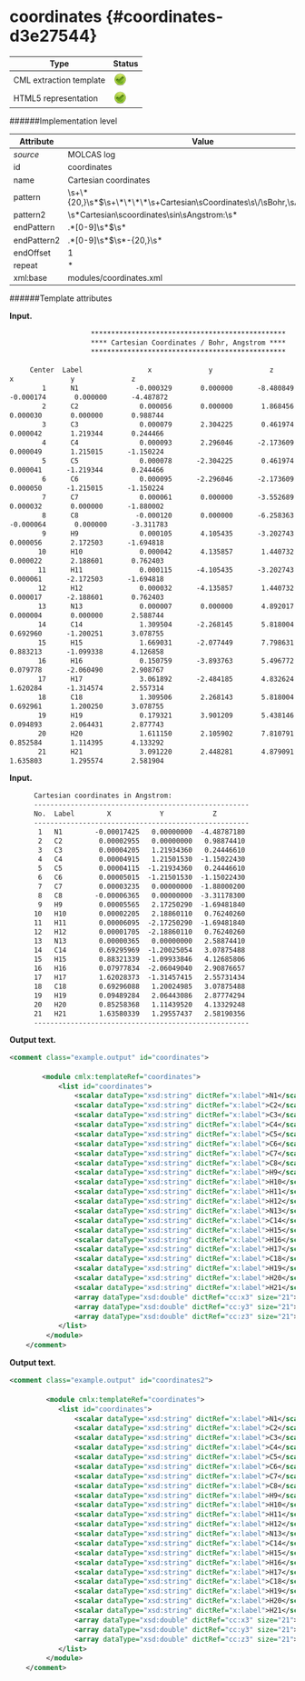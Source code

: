 # coordinates {#coordinates-d3e27544}


| Type                                                                                                                                                | Status                                                                                                                                              |
|----|----|
| CML extraction template                                                                                                                             | ![](/imgs/Total.png)                                                                                                                                |
| HTML5 representation                                                                                                                                | ![](/imgs/Total.png)                                                                                                                                |

######Implementation level

| Attribute                                                                                                                                           | Value                                                                                                                                               |
|----|----|
| *source*                                                                                                                                            | MOLCAS log                                                                                                                                          |
| id                                                                                                                                                  | coordinates                                                                                                                                         |
| name                                                                                                                                                | Cartesian coordinates                                                                                                                               |
| pattern                                                                                                                                             | \\s+\\\*{20,}\\s\*\$\\s+\\\*\\\*\\\*\\\*\\s+Cartesian\\sCoordinates\\s\\/\\sBohr,\\sAngstrom.\*                                                     |
| pattern2                                                                                                                                            | \\s\*Cartesian\\scoordinates\\sin\\sAngstrom:\\s\*                                                                                                  |
| endPattern                                                                                                                                          | .\*\[0-9\]\\s\*\$\\s\*                                                                                                                              |
| endPattern2                                                                                                                                         | .\*\[0-9\]\\s\*\$\\s\*-{20,}\\s\*                                                                                                                   |
| endOffset                                                                                                                                           | 1                                                                                                                                                   |
| repeat                                                                                                                                              | \*                                                                                                                                                  |
| xml:base                                                                                                                                            | modules/coordinates.xml                                                                                                                             |

######Template attributes

**Input.**

                        ************************************************ 
                        **** Cartesian Coordinates / Bohr, Angstrom **** 
                        ************************************************ 
     
         Center  Label                x              y              z                     x              y              z
            1      N1              -0.000329       0.000000      -8.480849             -0.000174       0.000000      -4.487872
            2      C2               0.000056       0.000000       1.868456              0.000030       0.000000       0.988744
            3      C3               0.000079       2.304225       0.461974              0.000042       1.219344       0.244466
            4      C4               0.000093       2.296046      -2.173609              0.000049       1.215015      -1.150224
            5      C5               0.000078      -2.304225       0.461974              0.000041      -1.219344       0.244466
            6      C6               0.000095      -2.296046      -2.173609              0.000050      -1.215015      -1.150224
            7      C7               0.000061       0.000000      -3.552689              0.000032       0.000000      -1.880002
            8      C8              -0.000120       0.000000      -6.258363             -0.000064       0.000000      -3.311783
            9      H9               0.000105       4.105435      -3.202743              0.000056       2.172503      -1.694818
           10      H10              0.000042       4.135857       1.440732              0.000022       2.188601       0.762403
           11      H11              0.000115      -4.105435      -3.202743              0.000061      -2.172503      -1.694818
           12      H12              0.000032      -4.135857       1.440732              0.000017      -2.188601       0.762403
           13      N13              0.000007       0.000000       4.892017              0.000004       0.000000       2.588744
           14      C14              1.309504      -2.268145       5.818004              0.692960      -1.200251       3.078755
           15      H15              1.669031      -2.077449       7.798631              0.883213      -1.099338       4.126858
           16      H16              0.150759      -3.893763       5.496772              0.079778      -2.060490       2.908767
           17      H17              3.061892      -2.484185       4.832624              1.620284      -1.314574       2.557314
           18      C18              1.309506       2.268143       5.818004              0.692961       1.200250       3.078755
           19      H19              0.179321       3.901209       5.438146              0.094893       2.064431       2.877743
           20      H20              1.611150       2.105902       7.810791              0.852584       1.114395       4.133292
           21      H21              3.091220       2.448281       4.879091              1.635803       1.295574       2.581904

        

**Input.**

          Cartesian coordinates in Angstrom:
          -----------------------------------------------------
          No.  Label        X            Y            Z        
          -----------------------------------------------------
           1   N1        -0.00017425   0.00000000  -4.48787180
           2   C2         0.00002955   0.00000000   0.98874410
           3   C3         0.00004205   1.21934360   0.24446610
           4   C4         0.00004915   1.21501530  -1.15022430
           5   C5         0.00004115  -1.21934360   0.24446610
           6   C6         0.00005015  -1.21501530  -1.15022430
           7   C7         0.00003235   0.00000000  -1.88000200
           8   C8        -0.00006365   0.00000000  -3.31178300
           9   H9         0.00005565   2.17250290  -1.69481840
          10   H10        0.00002205   2.18860110   0.76240260
          11   H11        0.00006095  -2.17250290  -1.69481840
          12   H12        0.00001705  -2.18860110   0.76240260
          13   N13        0.00000365   0.00000000   2.58874410
          14   C14        0.69295969  -1.20025054   3.07875488
          15   H15        0.88321339  -1.09933846   4.12685806
          16   H16        0.07977834  -2.06049040   2.90876657
          17   H17        1.62028373  -1.31457415   2.55731434
          18   C18        0.69296088   1.20024985   3.07875488
          19   H19        0.09489284   2.06443086   2.87774294
          20   H20        0.85258368   1.11439520   4.13329248
          21   H21        1.63580339   1.29557437   2.58190356
          ----------------------------------------------------- 
        

**Output text.**

```xml
<comment class="example.output" id="coordinates">
        
        <module cmlx:templateRef="coordinates">
            <list id="coordinates">
                <scalar dataType="xsd:string" dictRef="x:label">N1</scalar>
                <scalar dataType="xsd:string" dictRef="x:label">C2</scalar>
                <scalar dataType="xsd:string" dictRef="x:label">C3</scalar>
                <scalar dataType="xsd:string" dictRef="x:label">C4</scalar>
                <scalar dataType="xsd:string" dictRef="x:label">C5</scalar>
                <scalar dataType="xsd:string" dictRef="x:label">C6</scalar>
                <scalar dataType="xsd:string" dictRef="x:label">C7</scalar>
                <scalar dataType="xsd:string" dictRef="x:label">C8</scalar>
                <scalar dataType="xsd:string" dictRef="x:label">H9</scalar>
                <scalar dataType="xsd:string" dictRef="x:label">H10</scalar>
                <scalar dataType="xsd:string" dictRef="x:label">H11</scalar>
                <scalar dataType="xsd:string" dictRef="x:label">H12</scalar>
                <scalar dataType="xsd:string" dictRef="x:label">N13</scalar>
                <scalar dataType="xsd:string" dictRef="x:label">C14</scalar>
                <scalar dataType="xsd:string" dictRef="x:label">H15</scalar>
                <scalar dataType="xsd:string" dictRef="x:label">H16</scalar>
                <scalar dataType="xsd:string" dictRef="x:label">H17</scalar>
                <scalar dataType="xsd:string" dictRef="x:label">C18</scalar>
                <scalar dataType="xsd:string" dictRef="x:label">H19</scalar>
                <scalar dataType="xsd:string" dictRef="x:label">H20</scalar>
                <scalar dataType="xsd:string" dictRef="x:label">H21</scalar>
                <array dataType="xsd:double" dictRef="cc:x3" size="21">-0.000174 0.000030 0.000042 0.000049 0.000041 0.000050 0.000032 -0.000064 0.000056 0.000022 0.000061 0.000017 0.000004 0.692960 0.883213 0.079778 1.620284 0.692961 0.094893 0.852584 1.635803</array>
                <array dataType="xsd:double" dictRef="cc:y3" size="21">0.000000 0.000000 1.219344 1.215015 -1.219344 -1.215015 0.000000 0.000000 2.172503 2.188601 -2.172503 -2.188601 0.000000 -1.200251 -1.099338 -2.060490 -1.314574 1.200250 2.064431 1.114395 1.295574</array>
                <array dataType="xsd:double" dictRef="cc:z3" size="21">-4.487872 0.988744 0.244466 -1.150224 0.244466 -1.150224 -1.880002 -3.311783 -1.694818 0.762403 -1.694818 0.762403 2.588744 3.078755 4.126858 2.908767 2.557314 3.078755 2.877743 4.133292 2.581904</array>
            </list>
         </module>
    </comment>
```

**Output text.**

```xml
<comment class="example.output" id="coordinates2">
        
         <module cmlx:templateRef="coordinates">
            <list id="coordinates">
                <scalar dataType="xsd:string" dictRef="x:label">N1</scalar>
                <scalar dataType="xsd:string" dictRef="x:label">C2</scalar>
                <scalar dataType="xsd:string" dictRef="x:label">C3</scalar>
                <scalar dataType="xsd:string" dictRef="x:label">C4</scalar>
                <scalar dataType="xsd:string" dictRef="x:label">C5</scalar>
                <scalar dataType="xsd:string" dictRef="x:label">C6</scalar>
                <scalar dataType="xsd:string" dictRef="x:label">C7</scalar>
                <scalar dataType="xsd:string" dictRef="x:label">C8</scalar>
                <scalar dataType="xsd:string" dictRef="x:label">H9</scalar>
                <scalar dataType="xsd:string" dictRef="x:label">H10</scalar>
                <scalar dataType="xsd:string" dictRef="x:label">H11</scalar>
                <scalar dataType="xsd:string" dictRef="x:label">H12</scalar>
                <scalar dataType="xsd:string" dictRef="x:label">N13</scalar>
                <scalar dataType="xsd:string" dictRef="x:label">C14</scalar>
                <scalar dataType="xsd:string" dictRef="x:label">H15</scalar>
                <scalar dataType="xsd:string" dictRef="x:label">H16</scalar>
                <scalar dataType="xsd:string" dictRef="x:label">H17</scalar>
                <scalar dataType="xsd:string" dictRef="x:label">C18</scalar>
                <scalar dataType="xsd:string" dictRef="x:label">H19</scalar>
                <scalar dataType="xsd:string" dictRef="x:label">H20</scalar>
                <scalar dataType="xsd:string" dictRef="x:label">H21</scalar>
                <array dataType="xsd:double" dictRef="cc:x3" size="21">-0.00017425 0.00002955 0.00004205 0.00004915 0.00004115 0.00005015 0.00003235 -0.00006365 0.00005565 0.00002205 0.00006095 0.00001705 0.00000365 0.69295969 0.88321339 0.07977834 1.62028373 0.69296088 0.09489284 0.85258368 1.63580339</array>
                <array dataType="xsd:double" dictRef="cc:y3" size="21">0.00000000 0.00000000 1.21934360 1.21501530 -1.21934360 -1.21501530 0.00000000 0.00000000 2.17250290 2.18860110 -2.17250290 -2.18860110 0.00000000 -1.20025054 -1.09933846 -2.06049040 -1.31457415 1.20024985 2.06443086 1.11439520 1.29557437</array>
                <array dataType="xsd:double" dictRef="cc:z3" size="21">-4.48787180 0.98874410 0.24446610 -1.15022430 0.24446610 -1.15022430 -1.88000200 -3.31178300 -1.69481840 0.76240260 -1.69481840 0.76240260 2.58874410 3.07875488 4.12685806 2.90876657 2.55731434 3.07875488 2.87774294 4.13329248 2.58190356</array>
            </list>               
         </module>
    </comment>
```
